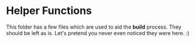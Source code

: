 # Helper Functions

This folder has a few files which are used to aid the **build** process. They should be left as is. Let's pretend you never even noticed they were here. :) 
